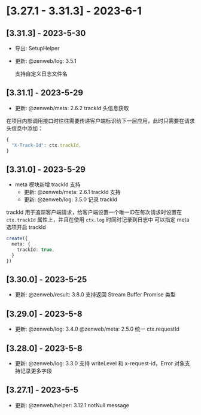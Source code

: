 # [3.27.1 - 3.31.3] - 2023-6-1

## [3.31.3] - 2023-5-30
- 导出: SetupHelper
- 更新: @zenweb/log: 3.5.1

  支持自定义日志文件名

## [3.31.1] - 2023-5-29
- 更新: @zenweb/meta: 2.6.2 trackId 头信息获取

在项目内部调用接口时往往需要传递客户端标识给下一层应用，此时只需要在请求头信息中添加：
```js
{
  "X-Track-Id": ctx.trackId,
}
```

## [3.31.0] - 2023-5-29
- meta 模块新增 trackId 支持
  - 更新: @zenweb/meta: 2.6.1 trackId 支持
  - 更新: @zenweb/log: 3.5.0 记录 trackId

trackId 用于追踪客户端请求，给客户端设置一个唯一ID在每次请求时设置在 `ctx.trackId` 属性上，并且在使用 `ctx.log` 时同时记录到日志中
可以指定 meta 选项开启 trackId
```ts
create({
  meta: {
    trackId: true,
  }
})
```

## [3.30.0] - 2023-5-25
- 更新: @zenweb/result: 3.8.0 支持返回 Stream Buffer Promise 类型

## [3.29.0] - 2023-5-8
- 更新: @zenweb/log: 3.4.0 @zenweb/meta: 2.5.0 统一 ctx.requestId

## [3.28.0] - 2023-5-8
- 更新: @zenweb/log: 3.3.0 支持 writeLevel 和 x-request-id，Error 对象支持记录更多字段

## [3.27.1] - 2023-5-5
- 更新: @zenweb/helper: 3.12.1 notNull message
